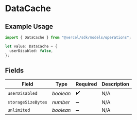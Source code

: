 # DataCache

## Example Usage

```typescript
import { DataCache } from "@vercel/sdk/models/operations";

let value: DataCache = {
  userDisabled: false,
};
```

## Fields

| Field              | Type               | Required           | Description        |
| ------------------ | ------------------ | ------------------ | ------------------ |
| `userDisabled`     | *boolean*          | :heavy_check_mark: | N/A                |
| `storageSizeBytes` | *number*           | :heavy_minus_sign: | N/A                |
| `unlimited`        | *boolean*          | :heavy_minus_sign: | N/A                |